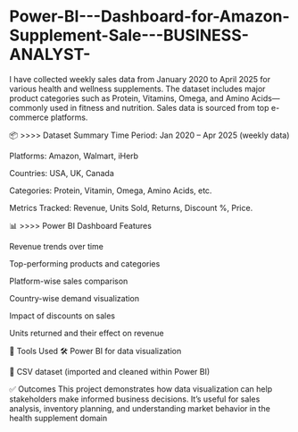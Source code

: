 # Power-BI---Dashboard-for-Amazon-Supplement-Sale---BUSINESS-ANALYST-
I have collected weekly sales data from January 2020 to April 2025 for various health and wellness supplements. The dataset includes major product categories such as Protein, Vitamins, Omega, and Amino Acids—commonly used in fitness and nutrition. Sales data is sourced from top e-commerce platforms.


📦 >>>> Dataset Summary
Time Period: Jan 2020 – Apr 2025 (weekly data)

Platforms: Amazon, Walmart, iHerb

Countries: USA, UK, Canada

Categories: Protein, Vitamin, Omega, Amino Acids, etc.

Metrics Tracked: Revenue, Units Sold, Returns, Discount %, Price.

📊 >>>> Power BI Dashboard Features

Revenue trends over time

Top-performing products and categories

Platform-wise sales comparison

Country-wise demand visualization

Impact of discounts on sales

Units returned and their effect on revenue


📌 Tools Used
🛠️ Power BI for data visualization

📁 CSV dataset (imported and cleaned within Power BI)

✅ Outcomes
This project demonstrates how data visualization can help stakeholders make informed business decisions. It’s useful for sales analysis, inventory planning, and understanding market behavior in the health supplement domain
